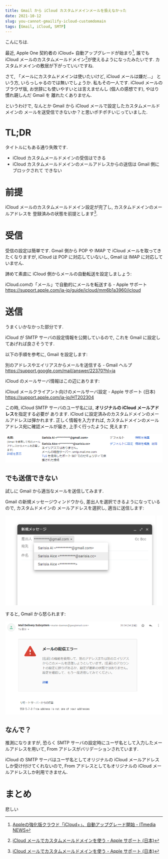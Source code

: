 ```yaml
---
title: Gmail から iCloud カスタムドメインメールを扱えなかった
date: 2021-10-12
slug: you-cannot-gmailify-icloud-customdomain
tags: [Gmail, iCloud, SMTP]
---
```


こんにちは.

最近, Apple One 契約者の iCloud+ 自動アップグレードが始まり[^1],
誰でも iCloud メールのカスタムメールドメイン[^2]が使えるようになったみたいです.
カスタムドメインの敷居が下がっていいですね.

さて, 「メールにカスタムドメインは使いたいけど, iCloud メールは嫌だ...」 という方,
いらっしゃるのでは無いでしょうか. 私もその一人です. iCloud メールのブラウザ版,
お世辞にも使いやすいとは言えませんし (個人の感想です), やはり慣れ親しんだ Gmail を
離れたくありません.

というわけで, なんとか Gmail から iCloud メールで設定したカスタムメールドメインの
メールを送受信できないか？と思いポチポチいじっていました. 

# TL;DR

タイトルにもある通り失敗です.

- iCloud カスタムメールドメインの受信はできる
- iCloud カスタムメールドメインのメールアドレスからの送信は Gmail 側にブロックされて
できない

# 前提

iCloud メールのカスタムメールドメイン設定が完了し, カスタムドメインのメールアドレスを
登録済みの状態を前提とします[^2].

# 受信

受信の設定は簡単です. Gmail 側から POP や IMAP で iCloud メールを取ってきたくなりますが,
iCloud は POP に対応していないし, Gmail は IMAP に対応していません.

諦めて素直に iCloud 側からメールの自動転送を設定しましょう:

iCloud.comの「メール」で自動的にメールを転送する - Apple サポート
https://support.apple.com/ja-jp/guide/icloud/mm6b1a3960/icloud 

# 送信

うまくいかなかった部分です.

iCloud が SMTP サーバの設定情報を公開しているので, これを Gmail に設定してあげれば良さそうです.

以下の手順を参考に, Gmail を設定します:

別のアドレスやエイリアスからメールを送信する - Gmail ヘルプ
https://support.google.com/mail/answer/22370?hl=ja 

iCloud のメールサーバ情報はこの辺にあります:

iCloud メールクライアント向けのメールサーバ設定 - Apple サポート (日本)
https://support.apple.com/ja-jp/HT202304

この時, iCloud SMTP サーバのユーザ名には, **オリジナルの iCloud メールアドレス**を指定する必要が
あります. iCloud に設定済みのカスタムドメインのメールアドレスは弾かれます.
正しく情報を入力すれば, カスタムドメインのメールアドレス宛に確認メールが届き, 上手く行ったように
見えます:

![gmail configured](20211012211352.png)

## でも送信できない

試しに Gmail から適当なメールを送信してみます.

Gmail の新規メッセージウィンドウから, 差出人を選択できるようになっているので, カスタムドメインの
メールアドレスを選択し, 適当に送信します:

![gmail sender select](20211012211722.png)

すると, Gmail から怒られます:

![gmail failed to send](20211012211905.png)

## なんで？

推測になりますが, 恐らく SMTP サーバの設定時にユーザ名として入力したメールアドレスを用いて,
From アドレスがバリデーションされています.

iCloud の SMTP サーバはユーザ名としてオリジナルの iCloud メールアドレスしか受け付けてくれないので,
From アドレスとしてもオリジナルの iCloud メールアドレスしか利用できません.

# まとめ

悲しい


[^1]: [Appleの強化版クラウド「iCloud+」、自動アップグレード開始 - ITmedia NEWS](https://www.itmedia.co.jp/news/articles/2110/11/news070.html)
[^2]: [iCloud メールでカスタムメールドメインを使う - Apple サポート (日本)](https://support.apple.com/ja-jp/HT212514)
